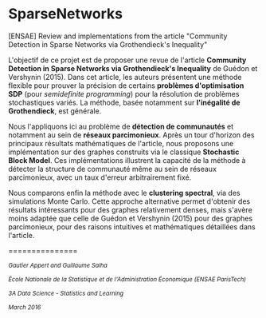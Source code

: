 # SparseNetworks
[ENSAE] Review and implementations from the article "Community Detection in Sparse Networks via Grothendieck's Inequality" 

L'objectif de ce projet est de proposer une revue de l'article **Community Detection in Sparse Networks via Grothendieck's Inequality** de Guédon et Vershynin (2015). Dans cet article, les auteurs présentent une méthode flexible pour prouver la précision de certains **problèmes d'optimisation SDP** (pour *semidefinite programming*) 
pour la résolution de problèmes stochastiques variés. La méthode, basée notamment sur **l'inégalité de Grothendieck**, est générale.

Nous l'appliquons ici au problème de **détection de communautés** et notamment au sein de **réseaux parcimonieux**.
Après un tour d'horizon des principaux résultats mathématiques de l'article, nous proposons une implémentation sur des graphes construits via le classique **Stochastic Block Model**. Ces implémentations illustrent la capacité de la méthode à détecter la structure de communauté même au sein de réseaux parcimonieux, avec un taux d'erreur arbitrairement fixé. 

Nous comparons enfin la méthode avec le **clustering spectral**, via des simulations Monte Carlo. 
Cette approche alternative permet d'obtenir des résultats intéressants pour des graphes relativement denses, mais s'avère moins adaptée que celle de Guédon et Vershynin (2015) pour des graphes parcimonieux, pour des raisons intuitives et mathématiques détaillées dans l'article.

===============


<sup>*Gautier Appert and Guillaume Salha*

<sup>*École Nationale de la Statistique et de l'Administration Économique (ENSAE ParisTech)*

<sup>*3A Data Science - Statistics and Learning*

<sup>*March 2016*
